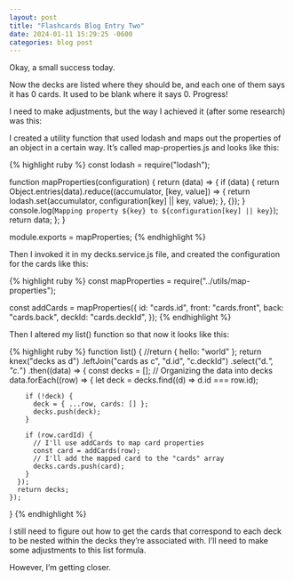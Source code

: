 ```yaml
---
layout: post
title: "Flashcards Blog Entry Two"
date: 2024-01-11 15:29:25 -0600
categories: blog post
---
```


Okay, a small success today.

Now the decks are listed where they should be, and each one of them says it has 0 cards. It used to be blank where it says 0. Progress!

I need to make adjustments, but the way I achieved it (after some research) was this:

I created a utility function that used lodash and maps out the properties of an object in a certain way. It’s called map-properties.js and looks like this:

{% highlight ruby %}
const lodash = require("lodash");

function mapProperties(configuration) {
return (data) => {
if (data) {
return Object.entries(data).reduce((accumulator, [key, value]) => {
return lodash.set(accumulator, configuration[key] || key, value);
}, {});
}
console.log(`Mapping property ${key} to ${configuration[key] || key}`);
return data;
};
}

module.exports = mapProperties;
{% endhighlight %}

Then I invoked it in my decks.service.js file, and created the configuration for the cards like this:

{% highlight ruby %}
const mapProperties = require("../utils/map-properties");

const addCards = mapProperties({
id: "cards.id",
front: "cards.front",
back: "cards.back",
deckId: "cards.deckId",
});
{% endhighlight %}

Then I altered my list() function so that now it looks like this:

{% highlight ruby %}
function list() {
//return { hello: "world" };
return knex("decks as d")
.leftJoin("cards as c", "d.id", "c.deckId")
.select("d._", "c._")
.then((data) => {
const decks = [];
// Organizing the data into decks
data.forEach((row) => {
let deck = decks.find((d) => d.id === row.id);

        if (!deck) {
          deck = { ...row, cards: [] };
          decks.push(deck);
        }

        if (row.cardId) {
          // I'll use addCards to map card properties
          const card = addCards(row);
          // I'll add the mapped card to the "cards" array
          decks.cards.push(card);
        }
      });
      return decks;
    });

}
{% endhighlight %}

I still need to figure out how to get the cards that correspond to each deck to be nested within the decks they’re associated with. I’ll need to make some adjustments to this list formula.

However, I’m getting closer.
